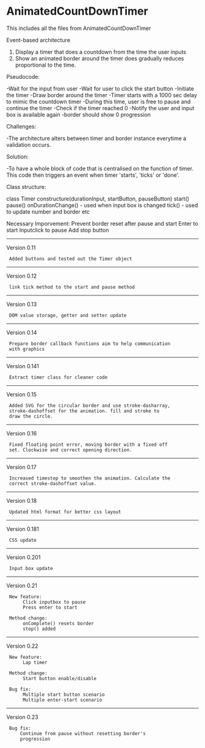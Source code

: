 # AnimatedCountDownTimer
This includes all the files from AnimatedCountDownTimer

Event-based architecture

1. Display a timer that does a countdown from the time the user inputs
2. Show an animated border around the timer does gradually reduces proportional to the time.


Pseudocode:

-Wait for the input from user
    -Wait for user to click the start button
    -Initiate the timer
    -Draw border around the timer
    -Timer starts with a 1000 sec delay to mimic the countdown timer
        -During this time, user is free to pause and continue the timer
    -Check if the timer reached 0
    -Notify the user and input box is available again
    -border should show 0 progression

Challenges:

-The architecture alters between timer and border instance everytime a validation occurs.

Solution:

-To have a whole block of code that is centralised on the function of timer. This code then triggers an event when timer 'starts', 'ticks' or 'done'.

Class structure:

class Timer
    constructure(durationInput, startButton, pauseButton)
        start()
        pause()
        onDurationChange() - used when input box is changed
        tick() - used to update number and border etc

Necessary Imporvement:
     Prevent border reset after pause and start
     Enter to start
     Inputclick to pause
     Add stop button

----------------------------------------------------------------
Version 0.11

     Added buttons and tested out the Timer object
----------------------------------------------------------------
Version 0.12

     link tick method to the start and pause method
----------------------------------------------------------------
Version 0.13

     DOM value storage, getter and setter update
----------------------------------------------------------------
Version 0.14

     Prepare border callback functions aim to help communication
     with graphics
----------------------------------------------------------------
Version 0.141

     Extract timer class for cleaner code
----------------------------------------------------------------
Version 0.15

     Added SVG for the circular border and use stroke-dasharray,
     stroke-dashoffset for the animation. fill and stroke to
     draw the circle.
----------------------------------------------------------------
Version 0.16

     Fixed floating point error, moving border with a fixed off
     set. Clockwise and correct opening direction.
----------------------------------------------------------------
Version 0.17

     Increased timestep to smoothen the animation. Calculate the
     correct stroke-dashoffset value.
----------------------------------------------------------------
Version 0.18

     Updated html format for better css layout
----------------------------------------------------------------
Version 0.181

     CSS update
----------------------------------------------------------------
Version 0.201

     Input box update
----------------------------------------------------------------
Version 0.21

     New feature: 
          Click inputbox to pause
          Press enter to start
     
     Method change:
          onComplete() resets border
          stop() added
----------------------------------------------------------------
Version 0.22

     New feature: 
          Lap timer
     
     Method change:
          Start button enable/disable

     Bug fix:
          Multiple start button scenario
          Multiple enter-start scenario
----------------------------------------------------------------
Version 0.23

     Bug fix:
         Continue from pause without resetting border's
         progression
          
